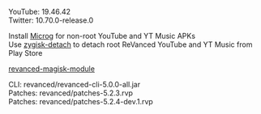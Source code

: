 YouTube: 19.46.42  
Twitter: 10.70.0-release.0  

Install [Microg](https://github.com/ReVanced/GmsCore/releases) for non-root YouTube and YT Music APKs  
Use [zygisk-detach](https://github.com/j-hc/zygisk-detach) to detach root ReVanced YouTube and YT Music from Play Store  

[revanced-magisk-module](https://github.com/j-hc/revanced-magisk-module)
  
CLI: revanced/revanced-cli-5.0.0-all.jar  
Patches: revanced/patches-5.2.3.rvp  
Patches: revanced/patches-5.2.4-dev.1.rvp    
